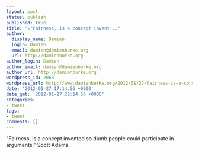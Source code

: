 ```yaml
---
layout: post
status: publish
published: true
title: "\"Fairness, is a concept invent..."
author:
  display_name: Damien
  login: Damien
  email: damien@damienburke.org
  url: http://damienburke.org
author_login: Damien
author_email: damien@damienburke.org
author_url: http://damienburke.org
wordpress_id: 2068
wordpress_url: http://www.damienburke.org/2012/01/27/fairness-is-a-concept-invent/
date: '2012-01-27 17:14:56 +0000'
date_gmt: '2012-01-27 22:14:56 +0000'
categories:
- tweet
tags:
- tweet
comments: []
---
```

<p>"Fairness, is a concept invented so dumb people could participate in arguments." Scott Adams</p>
